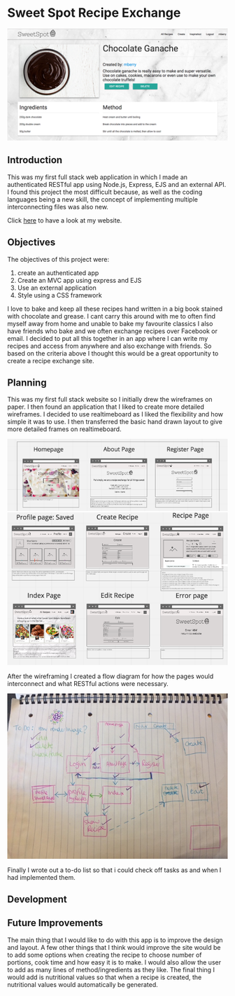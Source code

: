 # Sweet Spot Recipe Exchange

<img src="src/images/website.png"></img>

## Introduction
This was my first full stack web application in which I made an authenticated RESTful app using Node.js, Express, EJS and an external API. I found this project the most difficult because, as well as the coding languages being a new skill, the concept of implementing multiple interconnecting files was also new.

Click <a href="https://warm-oasis-10599.herokuapp.com/">here</a> to have a look at my website.

## Objectives

The objectives of this project were:

1) create an authenticated app
2) Create an MVC app using express and EJS
3) Use an external application
4) Style using a CSS framework

I love to bake and keep all these recipes hand written in a big book stained with chocolate and grease. I cant carry this around with me to often find myself away from home and unable to bake my favourite classics I also have friends who bake and we often exchange recipes over Facebook or email. I decided to put all this together in an app where I can write my recipes and access from anywhere and also exchange with friends. So based on the criteria above I thought this would be a great opportunity to create a recipe exchange site.

## Planning

This was my first full stack website so I initially drew the wireframes on paper. I then found an application that I liked to create more detailed wireframes. I decided to use realtimeboard as I liked the flexibility and how simple it was to use. I then transferred the basic hand drawn layout to give more detailed frames on realtimeboard.

<img src="src/images/wireframe1.png"></img>
<img src="src/images/wireframe2.png"></img>

After the wireframing I created a flow diagram for how the pages would interconnect and what RESTful actions were necessary.

<img src="src/images/flow.JPG"></img>

Finally I wrote out a to-do list so that i could check off tasks as and when I had implemented them.

## Development
## Future Improvements
The main thing that I would like to do with this app is to improve the design and layout. A few other things that I think would improve the site would be to add some options when creating the recipe to choose number of portions, cook time and how easy it is to make. I would also allow the user to add as many lines of method/ingredients as they like. The final thing I would add is nutritional values so that when a recipe is created, the nutritional values would automatically be generated.
